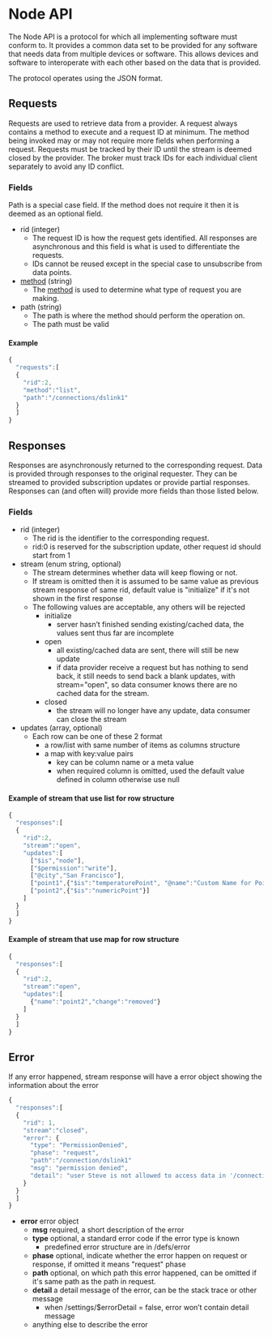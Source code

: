 # Node API

The Node API is a protocol for which all implementing software must conform to. It provides a common
data set to be provided for any software that needs data from multiple devices or software. This
allows devices and software to interoperate with each other based on the data that is provided.

The protocol operates using the JSON format.

## Requests

Requests are used to retrieve data from a provider. A request always contains a method to execute
and a request ID at minimum. The method being invoked may or may not require more fields when
performing a request. Requests must be tracked by their ID until the stream is deemed closed by the
provider. The broker must track IDs for each individual client separately to avoid any ID conflict.

### Fields

Path is a special case field. If the method does not require it then it is deemed as an optional
field.

- rid (integer)
  - The request ID is how the request gets identified. All responses are asynchronous and this field
  is what is used to differentiate the requests.
  - IDs cannot be reused except in the special case to unsubscribe from data points.
- [method](methods) (string)
  - The [method](methods) is used to determine what type of request you are making.
- path (string)
  - The path is where the method should perform the operation on.
  - The path must be valid

#### Example
```javascript
{
  "requests":[
  {
    "rid":2,
    "method":"list",
    "path":"/connections/dslink1"
  }
  ]
}
```

## Responses

Responses are asynchronously returned to the corresponding request. Data is provided through
responses to the original requester. They can be streamed to provided subscription updates or provide
partial responses. Responses can (and often will) provide more fields than those listed below.

### Fields

- rid (integer)
  - The rid is the identifier to the corresponding request.
  - rid:0 is reserved for the subscription update, other request id should start from 1
- stream (enum string, optional)
  - The stream determines whether data will keep flowing or not.
  - If stream is omitted then it is assumed to be same value as previous stream response of same rid, default value is "initialize" if it's not shown in the first response
  - The following values are acceptable, any others will be rejected
      - initialize
          - server hasn’t finished sending existing/cached data, the values sent thus far are incomplete
      - open
          - all existing/cached data are sent, there will still be new update
          - if data provider receive a request but has nothing to send back, it still needs to send back a blank updates, with stream="open", so data consumer knows there are no cached data for the stream.
      - closed
          - the stream will no longer have any update, data consumer can close the stream
- updates (array, optional)
  - Each row can be one of these 2 format
    - a row/list with same number of items as columns structure
    - a map with key:value pairs
      - key can be column name or a meta value
      - when required column is omitted, used the default value defined in column otherwise use null

#### Example of stream that use list for row structure
```javascript
{
  "responses":[
  {
    "rid":2,
    "stream":"open",
    "updates":[
      ["$is","node"],
      ["$permission":"write"],
      ["@city","San Francisco"],
      ["point1",{"$is":"temperaturePoint", "@name":"Custom Name for Point1"}],
      ["point2",{"$is":"numericPoint"}]
    ]
  }
  ]
}
```
#### Example of stream that use map for row structure
```javascript
{
  "responses":[
  {
    "rid":2,
    "stream":"open",
    "updates":[
      {"name":"point2","change":"removed"}
    ]
  }
  ]
}
```

## Error
If any error happened, stream response will have a error object showing the information about the error
```javascript
{
  "responses":[
  {
    "rid": 1,
    "stream":"closed",
    "error": {
      "type": "PermissionDenied",
      "phase": "request",
      "path":"/connection/dslink1"
      "msg": "permission denied",
      "detail": "user Steve is not allowed to access data in '/connection/dslink1'"
    }
  }
  ]
}
```


 - **error** error object
   - **msg**  required, a short description of the error
   - **type**  optional, a standard error code if the error type is known
     - predefined error structure are in /defs/error
   - **phase**  optional, indicate whether the error happen on request or response, if omitted it means "request" phase
   - **path**  optional, on which path this error happened, can be omitted if it's same path as the path in request.
   - **detail**  a detail message of the error, can be the stack trace or other message
     - when /settings/$errorDetail = false, error won’t contain detail message
   - anything else to describe the error

